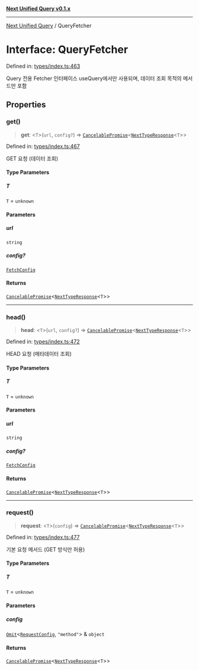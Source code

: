 [**Next Unified Query v0.1.x**](../README.md)

***

[Next Unified Query](../globals.md) / QueryFetcher

# Interface: QueryFetcher

Defined in: [types/index.ts:463](https://github.com/newExpand/next-unified-query/blob/main/packages/core/src/types/index.ts#L463)

Query 전용 Fetcher 인터페이스
useQuery에서만 사용되며, 데이터 조회 목적의 메서드만 포함

## Properties

### get()

> **get**: \<`T`\>(`url`, `config?`) => [`CancelablePromise`](CancelablePromise.md)\<[`NextTypeResponse`](NextTypeResponse.md)\<`T`\>\>

Defined in: [types/index.ts:467](https://github.com/newExpand/next-unified-query/blob/main/packages/core/src/types/index.ts#L467)

GET 요청 (데이터 조회)

#### Type Parameters

##### T

`T` = `unknown`

#### Parameters

##### url

`string`

##### config?

[`FetchConfig`](FetchConfig.md)

#### Returns

[`CancelablePromise`](CancelablePromise.md)\<[`NextTypeResponse`](NextTypeResponse.md)\<`T`\>\>

***

### head()

> **head**: \<`T`\>(`url`, `config?`) => [`CancelablePromise`](CancelablePromise.md)\<[`NextTypeResponse`](NextTypeResponse.md)\<`T`\>\>

Defined in: [types/index.ts:472](https://github.com/newExpand/next-unified-query/blob/main/packages/core/src/types/index.ts#L472)

HEAD 요청 (메타데이터 조회)

#### Type Parameters

##### T

`T` = `unknown`

#### Parameters

##### url

`string`

##### config?

[`FetchConfig`](FetchConfig.md)

#### Returns

[`CancelablePromise`](CancelablePromise.md)\<[`NextTypeResponse`](NextTypeResponse.md)\<`T`\>\>

***

### request()

> **request**: \<`T`\>(`config`) => [`CancelablePromise`](CancelablePromise.md)\<[`NextTypeResponse`](NextTypeResponse.md)\<`T`\>\>

Defined in: [types/index.ts:477](https://github.com/newExpand/next-unified-query/blob/main/packages/core/src/types/index.ts#L477)

기본 요청 메서드 (GET 방식만 허용)

#### Type Parameters

##### T

`T` = `unknown`

#### Parameters

##### config

[`Omit`](https://www.typescriptlang.org/docs/handbook/utility-types.html#omittype-keys)\<[`RequestConfig`](RequestConfig.md), `"method"`\> & `object`

#### Returns

[`CancelablePromise`](CancelablePromise.md)\<[`NextTypeResponse`](NextTypeResponse.md)\<`T`\>\>
